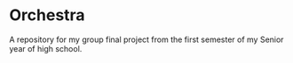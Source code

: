 # Orchestra
A repository for my group final project from the first semester of my Senior year of high school.
